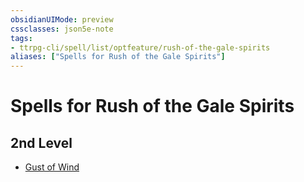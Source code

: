 ```yaml
---
obsidianUIMode: preview
cssclasses: json5e-note
tags:
- ttrpg-cli/spell/list/optfeature/rush-of-the-gale-spirits
aliases: ["Spells for Rush of the Gale Spirits"]
---
```

# Spells for Rush of the Gale Spirits

## 2nd Level

- [Gust of Wind](/CLI/spells/gust-of-wind.md "PHB")